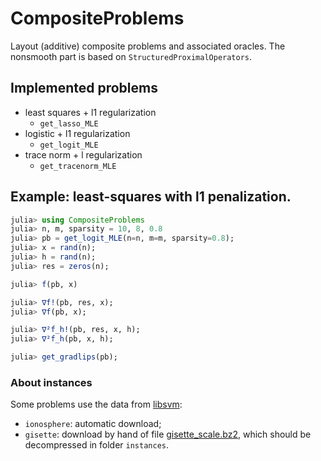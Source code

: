 # CompositeProblems

Layout (additive) composite problems and associated oracles. The nonsmooth part is based on `StructuredProximalOperators`.

## Implemented problems

- least squares + l1 regularization
    - `get_lasso_MLE`
- logistic + l1 regularization
    - `get_logit_MLE`
- trace norm + l regularization
    - `get_tracenorm_MLE`



## Example: least-squares with l1 penalization.

```julia
julia> using CompositeProblems
julia> n, m, sparsity = 10, 8, 0.8
julia> pb = get_logit_MLE(n=n, m=m, sparsity=0.8);
julia> x = rand(n);
julia> h = rand(n);
julia> res = zeros(n);

julia> f(pb, x)

julia> ∇f!(pb, res, x);
julia> ∇f(pb, x);

julia> ∇²f_h!(pb, res, x, h);
julia> ∇²f_h(pb, x, h);

julia> get_gradlips(pb);
```

### About instances

Some problems use the data from [libsvm](https://www.csie.ntu.edu.tw/~cjlin/libsvmtools/datasets/):
- `ionosphere`: automatic download;
- `gisette`: download by hand of file [gisette_scale.bz2](https://www.csie.ntu.edu.tw/~cjlin/libsvmtools/datasets/binary/gisette_scale.bz2), which should be decompressed in folder `instances`.
